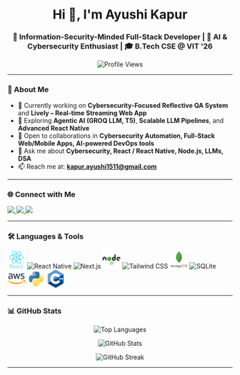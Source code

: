 <!-- README.md -->

<h1 align="center">Hi 👋, I'm Ayushi Kapur</h1>
<h3 align="center">🔐 Information-Security-Minded Full-Stack Developer | 🧠 AI & Cybersecurity Enthusiast | 🎓 B.Tech CSE @ VIT '26</h3>

<p align="center">
  <img src="https://komarev.com/ghpvc/?username=Ayushiiscute&label=Profile%20views&color=0e75b6&style=flat" alt="Profile Views" />
</p>

---

### 🚀 About Me

- 🔭 Currently working on **Cybersecurity‑Focused Reflective QA System** and **Lively – Real‑time Streaming Web App**
- 🌱 Exploring **Agentic AI (GROQ LLM, T5)**, **Scalable LLM Pipelines**, and **Advanced React Native**
- 👯 Open to collaborations in **Cybersecurity Automation, Full‑Stack Web/Mobile Apps, AI‑powered DevOps tools**
- 💬 Ask me about **Cybersecurity, React / React Native, Node.js, LLMs, DSA**
- 📫 Reach me at: **kapur.ayushi1511@gmail.com**

---

### 🌐 Connect with Me

<p align="left">
  <a href="https://www.linkedin.com/in/ayushi-kapur-064a7432a/" target="_blank">
    <img src="https://img.shields.io/badge/LinkedIn-%230077B5?style=for-the-badge&logo=linkedin&logoColor=white" />
  </a>
  <a href="https://leetcode.com/u/Ayushiiscute/" target="_blank">
    <img src="https://img.shields.io/badge/LeetCode-%23000000?style=for-the-badge&logo=LeetCode&logoColor=yellow" />
  </a>
  <a href="https://github.com/Ayushiiscute" target="_blank">
    <img src="https://img.shields.io/badge/GitHub-%23121011?style=for-the-badge&logo=github&logoColor=white" />
  </a>
</p>

---

### 🛠️ Languages & Tools

<p align="left">
  <!-- Web & App -->
  <img src="https://raw.githubusercontent.com/devicons/devicon/master/icons/react/react-original-wordmark.svg" alt="React" width="40" height="40"/>
  <img src="https://reactnative.dev/img/header_logo.svg" alt="React Native" width="40" height="40"/>
  <img src="https://cdn.worldvectorlogo.com/logos/nextjs-2.svg" alt="Next.js" width="40" height="40"/>
  <img src="https://raw.githubusercontent.com/devicons/devicon/master/icons/nodejs/nodejs-original-wordmark.svg" alt="Node.js" width="40" height="40"/>
  <img src="https://www.vectorlogo.zone/logos/tailwindcss/tailwindcss-icon.svg" alt="Tailwind CSS" width="40" height="40"/>
  
  <!-- Database -->
  <img src="https://raw.githubusercontent.com/devicons/devicon/master/icons/mongodb/mongodb-original-wordmark.svg" alt="MongoDB" width="40" height="40"/>
  <img src="https://www.vectorlogo.zone/logos/sqlite/sqlite-icon.svg" alt="SQLite" width="40" height="40"/>
  
  <!-- Cloud & Infra -->
  <img src="https://raw.githubusercontent.com/devicons/devicon/master/icons/amazonwebservices/amazonwebservices-original-wordmark.svg" alt="AWS" width="40" height="40"/>
  
  <!-- Languages -->
  <img src="https://raw.githubusercontent.com/devicons/devicon/master/icons/python/python-original.svg" alt="Python" width="40" height="40"/>
  <img src="https://raw.githubusercontent.com/devicons/devicon/master/icons/cplusplus/cplusplus-original.svg" alt="C++" width="40" height="40"/>
</p>

---

### 📊 GitHub Stats

<p align="center">
  <img src="https://github-readme-stats.vercel.app/api/top-langs/?username=Ayushiiscute&layout=compact&theme=github_dark" alt="Top Languages" />
</p>

<p align="center">
  <img src="https://github-readme-stats.vercel.app/api?username=Ayushiiscute&show_icons=true&theme=github_dark" alt="GitHub Stats" />
</p>

<p align="center">
  <img src="https://github-readme-streak-stats.herokuapp.com/?user=Ayushiiscute&theme=github-dark" alt="GitHub Streak" />
</p>

---

<!-- Thanks for visiting! -->
